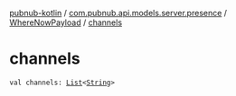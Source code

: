 [pubnub-kotlin](../../index.md) / [com.pubnub.api.models.server.presence](../index.md) / [WhereNowPayload](index.md) / [channels](./channels.md)

# channels

`val channels: `[`List`](https://kotlinlang.org/api/latest/jvm/stdlib/kotlin.collections/-list/index.html)`<`[`String`](https://kotlinlang.org/api/latest/jvm/stdlib/kotlin/-string/index.html)`>`